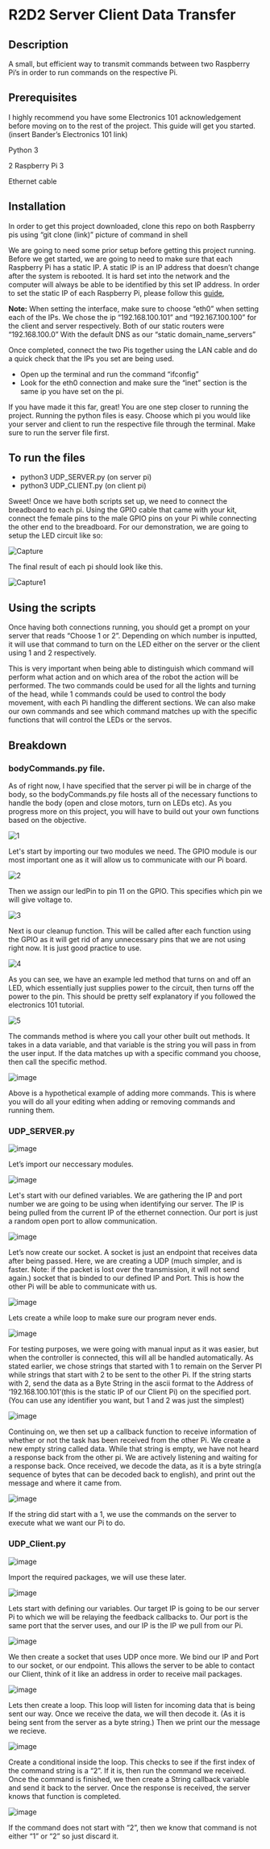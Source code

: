 # R2D2 Server Client Data Transfer

## Description

A small, but efficient way to transmit commands between two Raspberry Pi’s in order to run commands on the respective Pi.

## Prerequisites

I highly recommend you have some Electronics 101 acknowledgement before moving on to the rest of the project. This guide will get you started. (insert Bander’s Electronics 101 link)

Python 3

2 Raspberry Pi 3

Ethernet cable

## Installation

In order to get this project downloaded, clone this repo on both Raspberry pis using 
“git clone (link)”  picture of command in shell

We are going to need some prior setup before getting this project running. Before we get started, we are going to need to make sure that each Raspberry Pi has a static IP. A static IP is an IP address that doesn’t change after the system is rebooted. It is hard set into the network and the computer will always be able to be identified by this set IP address. In order to set the static IP of each Raspberry Pi, please follow this [guide](https://www.tomshardware.com/how-to/static-ip-raspberry-pi), 

**Note:** When setting the interface, make sure to choose “eth0” when setting each of the IPs. We chose the ip “192.168.100.101” and “192.167.100.100” for the client and server respectively. Both of our static routers were “192.168.100.0” With the default DNS as our “static domain_name_servers”

Once completed, connect the two Pis together using the LAN cable and do a quick check that the IPs you set are being used.

- Open up the terminal and run the command “ifconfig”
- Look for the eth0 connection and make sure the “inet” section is the same ip you have set on the pi.

If you have made it this far, great! You are one step closer to running the project. Running the python files is easy. Choose which pi you would like your server and client to run the respective file through the terminal. Make sure to run the server file first.

## To run the files
  
 - python3 UDP_SERVER.py (on server pi)
 - python3 UDP_CLIENT.py (on client pi)
  
Sweet! Once we have both scripts set up, we need to connect the breadboard to each pi. Using the GPIO cable that came with your kit, connect the female pins to the male GPIO pins on your Pi while connecting the other end to the breadboard. For our demonstration, we are going to setup the LED circuit like so:

![Capture](https://user-images.githubusercontent.com/91961435/207184545-3d31c1ac-a7ff-4850-abe4-250935b2ea99.PNG)

The final result of each pi should look like this.

![Capture1](https://user-images.githubusercontent.com/91961435/207184624-571efe13-3ea4-428c-9e42-286d8df8b284.PNG)

## Using the scripts

Once having both connections running, you should get a prompt on your server that reads “Choose 1 or 2”. Depending on which number is inputted, it will use that command to turn on the LED either on the server or the client using 1 and 2 respectively. 

This is very important when being able to distinguish which command will perform what action and on which area of the robot the action will be performed. The two commands could be used for all the lights and turning of the head, while 1 commands could be used to control the body movement, with each Pi handling the different sections. We can also make our own commands and see which command matches up with the specific functions that will control the LEDs or the servos.

## Breakdown

### bodyCommands.py file.

As of right now, I have specified that the server pi will be in charge of the body, so the bodyCommands.py file hosts all of the necessary functions to handle the body (open and close motors, turn on LEDs etc). As you progress more on this project, you will have to build out your own functions based on the objective. 

![1](https://user-images.githubusercontent.com/91961435/207185678-0d5b2b8b-e5cd-49e9-9849-f01a2dfdc819.PNG)

Let's start by importing our two modules we need. The GPIO module is our most important one as it will allow us to communicate with our Pi board. 

![2](https://user-images.githubusercontent.com/91961435/207185895-144ab7b2-3d0a-4dd9-85a1-9d3960ee1e40.PNG)

Then we assign our ledPin to pin 11 on the GPIO. This specifies which pin we will give voltage to.

![3](https://user-images.githubusercontent.com/91961435/207186077-dc8a5e00-38c3-4503-9c59-c71544f96d33.PNG)

Next is our cleanup function. This will be called after each function using the GPIO as it will get rid of any unnecessary pins that we are not using right now.  It is just good practice to use.

![4](https://user-images.githubusercontent.com/91961435/207186285-2557a01e-ad71-4c06-8e83-f5f55f09a5bf.PNG)

As you can see, we have an example led method that turns on and off an LED, which essentially just supplies power to the circuit, then turns off the power to the pin. This should be pretty self explanatory if you followed the electronics 101 tutorial.

![5](https://user-images.githubusercontent.com/91961435/207186382-709c4a68-1d31-4d92-a523-0b199fad34fb.PNG)

The commands method is where you call your other built out methods. It takes in a data variable, and that variable is the string you will pass in from the user input. If the data matches up with a specific command you choose, then call the specific method. 

![image](https://user-images.githubusercontent.com/91961435/207186717-b2924120-ff83-4610-8185-87be9b029624.png)

Above is a hypothetical example of adding more commands. This is where you will do all your editing when adding or removing commands and running them. 

### UDP_SERVER.py

![image](https://user-images.githubusercontent.com/91961435/207186843-f89ab1fd-a126-4033-9a4a-0feb7005c98c.png)

Let’s import our neccessary modules.

![image](https://user-images.githubusercontent.com/91961435/207186879-e974a5fb-6f98-40f3-9dc3-fa6afb21f02f.png)

Let's start with our defined variables. We are gathering the IP and port number we are going to be using when identifying our server. The IP is being pulled from the current IP of the ethernet connection. Our port is just a random open port to allow communication.

![image](https://user-images.githubusercontent.com/91961435/207188389-a32de1f2-f827-4a4b-948b-0e53537b8720.png)

Let’s now create our socket. A socket is just an endpoint that receives data after being passed. Here, we are creating a UDP (much simpler, and is faster. Note: if the packet is lost over the transmission, it will not send again.) socket that is binded to our defined IP and Port.
This is how the other Pi will be able to communicate with us.

![image](https://user-images.githubusercontent.com/91961435/207188513-2cda0950-446c-4fbf-a94c-5055eca2ac0c.png)

Lets create a while loop to make sure our program never ends.

![image](https://user-images.githubusercontent.com/91961435/207188677-c593b382-66b0-4862-9f43-5112c942d1e5.png)

For testing purposes, we were going with manual input as it was easier, but when the controller is connected, this will all be handled automatically. As stated earlier, we chose strings that started with 1 to remain on the Server PI while strings that start with 2 to be sent to the other Pi. If the string starts with 2, send the data as a Byte String in the ascii format to the Address of ‘192.168.100.101’(this is the static IP of our Client Pi) on the specified port. (You can use any identifier you want, but 1 and 2 was just the simplest)

![image](https://user-images.githubusercontent.com/91961435/207188788-35765058-00b5-4709-9d9d-d601a6bf1af5.png)

Continuing on, we then set up a callback function to receive information of whether or not the task has been received from the other Pi. We create a new empty string called data. While that string is empty, we have not heard a response back from the other pi. We are actively listening and waiting for a response back. Once received, we decode the data, as it is a byte string(a sequence of bytes that can be decoded back to english), and print out the message and where it came from.

![image](https://user-images.githubusercontent.com/91961435/207188899-88fa06dd-7008-4367-bd55-da3781b33927.png)


If the string did start with a 1, we use the commands on the server to execute what we want our Pi to do.

### UDP_Client.py

![image](https://user-images.githubusercontent.com/91961435/207189254-09c4dc1e-11cf-47ab-a984-3a343312d842.png)

Import the required packages, we will use these later.

![image](https://user-images.githubusercontent.com/91961435/207189359-a919c086-e8e7-4521-8c03-4eeebe22b022.png)

Lets start with defining our variables. Our target IP is going to be our server Pi to which we will be relaying the feedback callbacks to. Our port is the same port that the server uses, and our IP is the IP we pull from our Pi.

![image](https://user-images.githubusercontent.com/91961435/207189509-4db965a1-2133-48bd-ae38-67c2657b0192.png)

We then create a socket that uses UDP once more. We bind our IP and Port to our socket, or our endpoint. This allows the server to be able to contact our Client, think of it like an address in order to receive mail packages.

![image](https://user-images.githubusercontent.com/91961435/207189628-0ba4ef31-8ba6-4be9-b13c-c3888e104ac3.png)

Lets then create a loop. This loop will listen for incoming data that is being sent our way. Once we receive the data, we will then decode it. (As it is being sent from the server as a byte string.) Then we print our the message we recieve. 

![image](https://user-images.githubusercontent.com/91961435/207189750-b43e1d74-ef5c-4da7-be92-a37c6bf74b94.png)

Create a conditional inside the loop. This checks to see if the first index of the command string is a “2”. If it is, then run the command we received. Once the command is finished, we then create a String callback variable and send it back to the server. Once the response is received, the server knows that function is completed.

![image](https://user-images.githubusercontent.com/91961435/207189909-fe43d99c-3039-43e4-ba8f-8f2ef9098117.png)

If the command does not start with “2”, then we know that command is not either “1” or “2” so just discard it.
